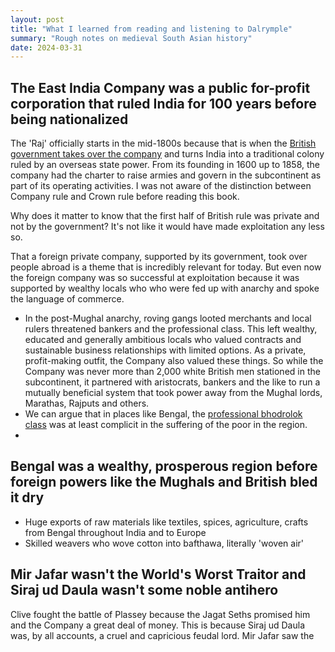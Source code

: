 ```yaml
---
layout: post
title: "What I learned from reading and listening to Dalrymple"
summary: "Rough notes on medieval South Asian history"
date: 2024-03-31
---
```


##  The East India Company was a public for-profit corporation that ruled India for 100 years before being nationalized

The 'Raj' officially starts in the mid-1800s because that is when the [British government takes over the company](https://en.wikipedia.org/wiki/Government_of_India_Act_1858) and turns India into a traditional colony ruled by an overseas state power. From its founding in 1600 up to 1858, the company had the charter to raise armies and govern in the subcontinent as part of its operating activities. I was not aware of the distinction between Company rule and Crown rule before reading this book.

Why does it matter to know that the first half of British rule was private and not by the government? It's not like it would have made exploitation any less so.

That a foreign private company, supported by its government, took over people abroad is a theme that is incredibly relevant for today. But even now the foreign company was so successful at exploitation because it was supported by wealthy locals who who were fed up with anarchy and spoke the language of commerce.

- In the post-Mughal anarchy, roving gangs looted merchants and local rulers threatened bankers and the professional class. This left wealthy, educated and generally ambitious locals who valued contracts and sustainable business relationships with limited options. As a private, profit-making outfit, the Company also valued these things. So while the Company was never more than 2,000 white British men stationed in the subcontinent, it partnered with aristocrats, bankers and the like to run a mutually beneficial system that took power away from the Mughal lords, Marathas, Rajputs and others.
- We can argue that in places like Bengal, the [professional bhodrolok class](https://en.wikipedia.org/wiki/Bhadralok) was at least complicit in the suffering of the poor in the region.
-

## Bengal was a wealthy, prosperous region before foreign powers like the Mughals and British bled it dry

- Huge exports of raw materials like textiles, spices, agriculture, crafts from Bengal throughout India and to Europe
- Skilled weavers who wove cotton into bafthawa, literally 'woven air'

## Mir Jafar wasn't the World's Worst Traitor and Siraj ud Daula wasn't some noble antihero

Clive fought the battle of Plassey because the Jagat Seths promised him and the Company a great deal of money. This is because Siraj ud Daula was, by all accounts, a cruel and capricious feudal lord. Mir Jafar saw the
